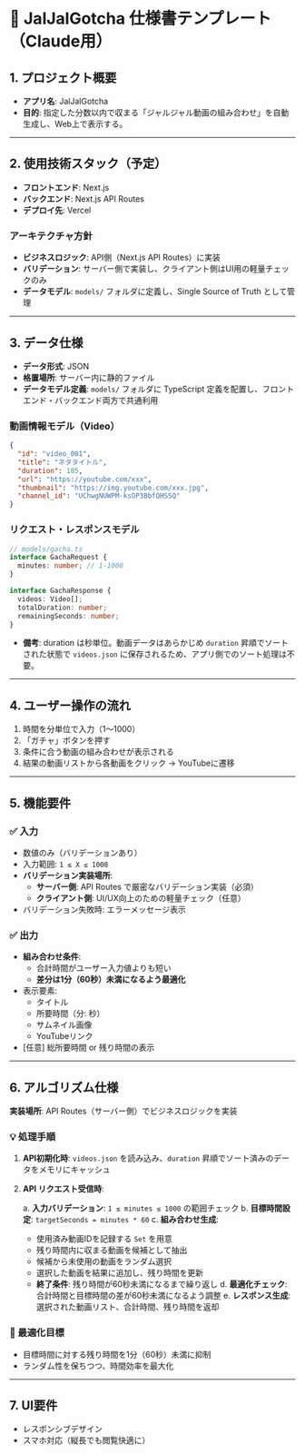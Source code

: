 # 📜 JalJalGotcha 仕様書テンプレート（Claude用）

## 1. プロジェクト概要

* **アプリ名**: JalJalGotcha
* **目的**: 指定した分数以内で収まる「ジャルジャル動画の組み合わせ」を自動生成し、Web上で表示する。

---

## 2. 使用技術スタック（予定）

* **フロントエンド**: Next.js
* **バックエンド**: Next.js API Routes
* **デプロイ先**: Vercel

### アーキテクチャ方針

* **ビジネスロジック**: API側（Next.js API Routes）に実装
* **バリデーション**: サーバー側で実装し、クライアント側はUI用の軽量チェックのみ
* **データモデル**: `models/` フォルダに定義し、Single Source of Truth として管理

---

## 3. データ仕様

* **データ形式**: JSON
* **格置場所**: サーバー内に静的ファイル
* **データモデル定義**: `models/` フォルダに TypeScript 定義を配置し、フロントエンド・バックエンド両方で共通利用

### 動画情報モデル（Video）

```json
{
  "id": "video_001",
  "title": "ネタタイトル",
  "duration": 185,
  "url": "https://youtube.com/xxx",
  "thumbnail": "https://img.youtube.com/xxx.jpg",
  "channel_id": "UChwgNUWPM-ksOP3BbfQHS5Q"
}
```

### リクエスト・レスポンスモデル

```typescript
// models/gacha.ts
interface GachaRequest {
  minutes: number; // 1-1000
}

interface GachaResponse {
  videos: Video[];
  totalDuration: number;
  remainingSeconds: number;
}
```

* **備考**: duration は秒単位。動画データはあらかじめ `duration` 昇順でソートされた状態で `videos.json` に保存されるため、アプリ側でのソート処理は不要。

---

## 4. ユーザー操作の流れ

1. 時間を分単位で入力（1〜1000）
2. 「ガチャ」ボタンを押す
3. 条件に合う動画の組み合わせが表示される
4. 結果の動画リストから各動画をクリック → YouTubeに遷移

---

## 5. 機能要件

### ✅ 入力

* 数値のみ（バリデーションあり）
* 入力範囲: `1 ≤ X ≤ 1000`
* **バリデーション実装場所**:
  * **サーバー側**: API Routes で厳密なバリデーション実装（必須）
  * **クライアント側**: UI/UX向上のための軽量チェック（任意）
* バリデーション失敗時: エラーメッセージ表示

### ✅ 出力

* **組み合わせ条件**: 
  * 合計時間がユーザー入力値よりも短い
  * **差分は1分（60秒）未満になるよう最適化**
* 表示要素:
  * タイトル
  * 所要時間（分: 秒）
  * サムネイル画像
  * YouTubeリンク
* \[任意] 総所要時間 or 残り時間の表示

---

## 6. アルゴリズム仕様

**実装場所**: API Routes（サーバー側）でビジネスロジックを実装

### 💡 処理手順

1. **API初期化時**: `videos.json` を読み込み、`duration` 昇順でソート済みのデータをメモリにキャッシュ
2. **API リクエスト受信時**:
   
   a. **入力バリデーション**: `1 ≤ minutes ≤ 1000` の範囲チェック
   b. **目標時間設定**: `targetSeconds = minutes * 60`
   c. **組み合わせ生成**:
      - 使用済み動画IDを記録する `Set` を用意
      - 残り時間内に収まる動画を候補として抽出
      - 候補から未使用の動画をランダム選択
      - 選択した動画を結果に追加し、残り時間を更新
      - **終了条件**: 残り時間が60秒未満になるまで繰り返し
   d. **最適化チェック**: 合計時間と目標時間の差が60秒未満になるよう調整
   e. **レスポンス生成**: 選択された動画リスト、合計時間、残り時間を返却

### 🎯 最適化目標

* 目標時間に対する残り時間を1分（60秒）未満に抑制
* ランダム性を保ちつつ、時間効率を最大化

---

## 7. UI要件

* レスポンシブデザイン
* スマホ対応（縦長でも閲覧快適に）